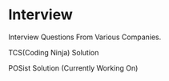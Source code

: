 # Interview
Interview Questions From Various Companies.

TCS(Coding Ninja) Solution 

POSist Solution (Currently Working On)
